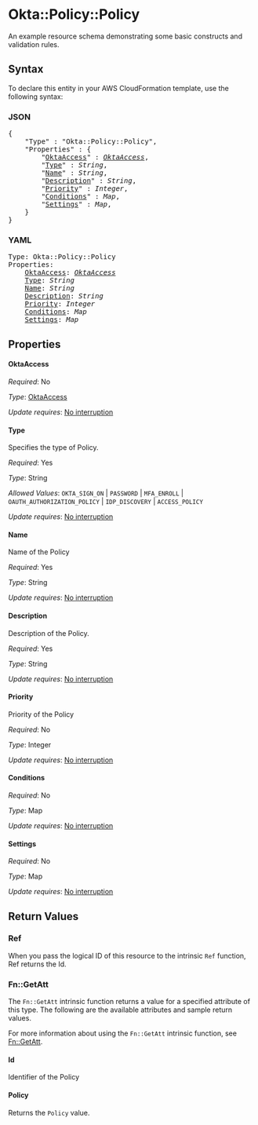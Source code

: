 # Okta::Policy::Policy

An example resource schema demonstrating some basic constructs and validation rules.

## Syntax

To declare this entity in your AWS CloudFormation template, use the following syntax:

### JSON

<pre>
{
    "Type" : "Okta::Policy::Policy",
    "Properties" : {
        "<a href="#oktaaccess" title="OktaAccess">OktaAccess</a>" : <i><a href="oktaaccess.md">OktaAccess</a></i>,
        "<a href="#type" title="Type">Type</a>" : <i>String</i>,
        "<a href="#name" title="Name">Name</a>" : <i>String</i>,
        "<a href="#description" title="Description">Description</a>" : <i>String</i>,
        "<a href="#priority" title="Priority">Priority</a>" : <i>Integer</i>,
        "<a href="#conditions" title="Conditions">Conditions</a>" : <i>Map</i>,
        "<a href="#settings" title="Settings">Settings</a>" : <i>Map</i>,
    }
}
</pre>

### YAML

<pre>
Type: Okta::Policy::Policy
Properties:
    <a href="#oktaaccess" title="OktaAccess">OktaAccess</a>: <i><a href="oktaaccess.md">OktaAccess</a></i>
    <a href="#type" title="Type">Type</a>: <i>String</i>
    <a href="#name" title="Name">Name</a>: <i>String</i>
    <a href="#description" title="Description">Description</a>: <i>String</i>
    <a href="#priority" title="Priority">Priority</a>: <i>Integer</i>
    <a href="#conditions" title="Conditions">Conditions</a>: <i>Map</i>
    <a href="#settings" title="Settings">Settings</a>: <i>Map</i>
</pre>

## Properties

#### OktaAccess

_Required_: No

_Type_: <a href="oktaaccess.md">OktaAccess</a>

_Update requires_: [No interruption](https://docs.aws.amazon.com/AWSCloudFormation/latest/UserGuide/using-cfn-updating-stacks-update-behaviors.html#update-no-interrupt)

#### Type

Specifies the type of Policy.

_Required_: Yes

_Type_: String

_Allowed Values_: <code>OKTA_SIGN_ON</code> | <code>PASSWORD</code> | <code>MFA_ENROLL</code> | <code>OAUTH_AUTHORIZATION_POLICY</code> | <code>IDP_DISCOVERY</code> | <code>ACCESS_POLICY</code>

_Update requires_: [No interruption](https://docs.aws.amazon.com/AWSCloudFormation/latest/UserGuide/using-cfn-updating-stacks-update-behaviors.html#update-no-interrupt)

#### Name

Name of the Policy

_Required_: Yes

_Type_: String

_Update requires_: [No interruption](https://docs.aws.amazon.com/AWSCloudFormation/latest/UserGuide/using-cfn-updating-stacks-update-behaviors.html#update-no-interrupt)

#### Description

Description of the Policy.

_Required_: Yes

_Type_: String

_Update requires_: [No interruption](https://docs.aws.amazon.com/AWSCloudFormation/latest/UserGuide/using-cfn-updating-stacks-update-behaviors.html#update-no-interrupt)

#### Priority

Priority of the Policy

_Required_: No

_Type_: Integer

_Update requires_: [No interruption](https://docs.aws.amazon.com/AWSCloudFormation/latest/UserGuide/using-cfn-updating-stacks-update-behaviors.html#update-no-interrupt)

#### Conditions

_Required_: No

_Type_: Map

_Update requires_: [No interruption](https://docs.aws.amazon.com/AWSCloudFormation/latest/UserGuide/using-cfn-updating-stacks-update-behaviors.html#update-no-interrupt)

#### Settings

_Required_: No

_Type_: Map

_Update requires_: [No interruption](https://docs.aws.amazon.com/AWSCloudFormation/latest/UserGuide/using-cfn-updating-stacks-update-behaviors.html#update-no-interrupt)

## Return Values

### Ref

When you pass the logical ID of this resource to the intrinsic `Ref` function, Ref returns the Id.

### Fn::GetAtt

The `Fn::GetAtt` intrinsic function returns a value for a specified attribute of this type. The following are the available attributes and sample return values.

For more information about using the `Fn::GetAtt` intrinsic function, see [Fn::GetAtt](https://docs.aws.amazon.com/AWSCloudFormation/latest/UserGuide/intrinsic-function-reference-getatt.html).

#### Id

Identifier of the Policy

#### Policy

Returns the <code>Policy</code> value.

